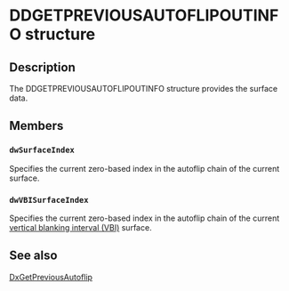 # DDGETPREVIOUSAUTOFLIPOUTINFO structure

## Description

The DDGETPREVIOUSAUTOFLIPOUTINFO structure provides the surface data.

## Members

### `dwSurfaceIndex`

Specifies the current zero-based index in the autoflip chain of the current surface.

### `dwVBISurfaceIndex`

Specifies the current zero-based index in the autoflip chain of the current [vertical blanking interval (VBI)](https://learn.microsoft.com/windows-hardware/drivers/) surface.

## See also

[DxGetPreviousAutoflip](https://learn.microsoft.com/windows/desktop/api/dxmini/nc-dxmini-pdx_getpreviousautoflip)